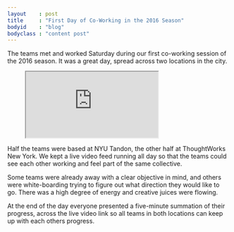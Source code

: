 ```yaml
---
layout    : post
title     : "First Day of Co-Working in the 2016 Season"
bodyid    : "blog"
bodyclass : "content post"
---
```

The teams met and worked Saturday during our first co-working session of the 2016 season. It was a great day, spread across two locations in the city.

<figure class="video">
	<iframe src="https://www.flickr.com/photos/125924023@N07/27022239474/in/set-72157667030823053/player/" allowfullscreen webkitallowfullscreen mozallowfullscreen oallowfullscreen msallowfullscreen></iframe>
</figure>

Half the teams were based at NYU Tandon, the other half at ThoughtWorks New York. We kept a live video feed running all day so that the teams could see each other working and feel part of the same collective.

<!--excerpt-ends-->

Some teams were already away with a clear objective in mind, and others were white-boarding trying to figure out what direction they would like to go. There was a high degree of energy and creative juices were flowing.

At the end of the day everyone presented a five-minute summation of their progress, across the live video link so all teams in both locations can keep up with each others progress.